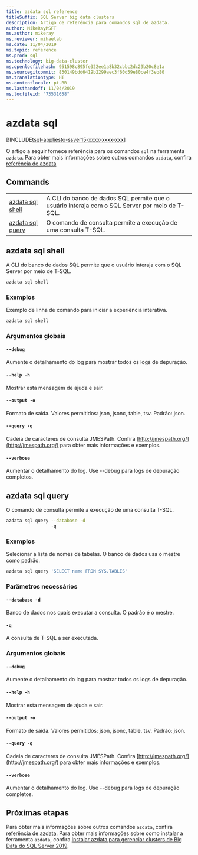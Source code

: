 ```yaml
---
title: azdata sql reference
titleSuffix: SQL Server big data clusters
description: Artigo de referência para comandos sql de azdata.
author: MikeRayMSFT
ms.author: mikeray
ms.reviewer: mihaelab
ms.date: 11/04/2019
ms.topic: reference
ms.prod: sql
ms.technology: big-data-cluster
ms.openlocfilehash: 951598c895fe322ee1a8b32cbbc2dc29b20c8e1a
ms.sourcegitcommit: 830149bdd6419b2299aec3f60d59e80ce4f3eb80
ms.translationtype: HT
ms.contentlocale: pt-BR
ms.lasthandoff: 11/04/2019
ms.locfileid: "73531658"
---
```

# <a name="azdata-sql"></a>azdata sql

[!INCLUDE[tsql-appliesto-ssver15-xxxx-xxxx-xxx](../includes/tsql-appliesto-ssver15-xxxx-xxxx-xxx.md)]  

O artigo a seguir fornece referência para os comandos `sql` na ferramenta `azdata`. Para obter mais informações sobre outros comandos `azdata`, confira [referência de azdata](reference-azdata.md)

## <a name="commands"></a>Commands
|     |     |
| --- | --- |
[azdata sql shell](#azdata-sql-shell) | A CLI do banco de dados SQL permite que o usuário interaja com o SQL Server por meio de T-SQL.
[azdata sql query](#azdata-sql-query) | O comando de consulta permite a execução de uma consulta T-SQL.
## <a name="azdata-sql-shell"></a>azdata sql shell
A CLI do banco de dados SQL permite que o usuário interaja com o SQL Server por meio de T-SQL.
```bash
azdata sql shell 
```
### <a name="examples"></a>Exemplos
Exemplo de linha de comando para iniciar a experiência interativa.
```bash
azdata sql shell
```
### <a name="global-arguments"></a>Argumentos globais
#### `--debug`
Aumente o detalhamento do log para mostrar todos os logs de depuração.
#### `--help -h`
Mostrar esta mensagem de ajuda e sair.
#### `--output -o`
Formato de saída.  Valores permitidos: json, jsonc, table, tsv.  Padrão: json.
#### `--query -q`
Cadeia de caracteres de consulta JMESPath. Confira [http://jmespath.org/](http://jmespath.org/) para obter mais informações e exemplos.
#### `--verbose`
Aumentar o detalhamento do log. Use --debug para logs de depuração completos.
## <a name="azdata-sql-query"></a>azdata sql query
O comando de consulta permite a execução de uma consulta T-SQL.
```bash
azdata sql query --database -d 
                 -q
```
### <a name="examples"></a>Exemplos
Selecionar a lista de nomes de tabelas.  O banco de dados usa o mestre como padrão.
```bash
azdata sql query 'SELECT name FROM SYS.TABLES'
```
### <a name="required-parameters"></a>Parâmetros necessários
#### `--database -d`
Banco de dados nos quais executar a consulta.  O padrão é o mestre.
#### `-q`
A consulta de T-SQL a ser executada.
### <a name="global-arguments"></a>Argumentos globais
#### `--debug`
Aumente o detalhamento do log para mostrar todos os logs de depuração.
#### `--help -h`
Mostrar esta mensagem de ajuda e sair.
#### `--output -o`
Formato de saída.  Valores permitidos: json, jsonc, table, tsv.  Padrão: json.
#### `--query -q`
Cadeia de caracteres de consulta JMESPath. Confira [http://jmespath.org/](http://jmespath.org/) para obter mais informações e exemplos.
#### `--verbose`
Aumentar o detalhamento do log. Use --debug para logs de depuração completos.

## <a name="next-steps"></a>Próximas etapas

Para obter mais informações sobre outros comandos `azdata`, confira [referência de azdata](reference-azdata.md). Para obter mais informações sobre como instalar a ferramenta `azdata`, confira [Instalar azdata para gerenciar clusters de Big Data do SQL Server 2019](deploy-install-azdata.md).
